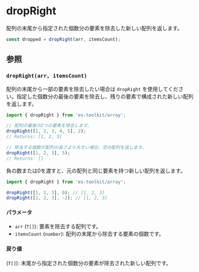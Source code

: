 # dropRight

配列の末尾から指定された個数分の要素を除去した新しい配列を返します。

```typescript
const dropped = dropRight(arr, itemsCount);
```

## 参照

### `dropRight(arr, itemsCount)`

配列の末尾から一部の要素を除去したい場合は `dropRight` を使用してください。指定した個数分の最後の要素を除去し、残りの要素で構成された新しい配列を返します。

```typescript
import { dropRight } from 'es-toolkit/array';

// 配列の最後の2つの要素を除去します。
dropRight([1, 2, 3, 4, 5], 2);
// Returns: [1, 2, 3]

// 除去する個数が配列の長さより大きい場合、空の配列を返します。
dropRight([1, 2, 3], 5);
// Returns: []
```

負の数または0を渡すと、元の配列と同じ要素を持つ新しい配列を返します。

```typescript
import { dropRight } from 'es-toolkit/array';

dropRight([1, 2, 3], 0); // [1, 2, 3]
dropRight([1, 2, 3], -2); // [1, 2, 3]
```

#### パラメータ

- `arr` (`T[]`): 要素を除去する配列です。
- `itemsCount` (`number`): 配列の末尾から除去する要素の個数です。

#### 戻り値

(`T[]`): 末尾から指定された個数分の要素が除去された新しい配列です。
